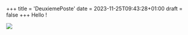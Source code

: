 +++
title = 'DeuxiemePoste'
date = 2023-11-25T09:43:28+01:00
draft = false
+++
Hello ! 

![](https://img.freepik.com/vecteurs-libre/modele-site-web-page-destination-design-abstrait-low-poly_1048-14390.jpg?w=1060&t=st=1701335518~exp=1701336118~hmac=b23726813e7a3cf8ff3c6ce3c0d5f80a601938252a4117b10c5493b81cf21b4c)